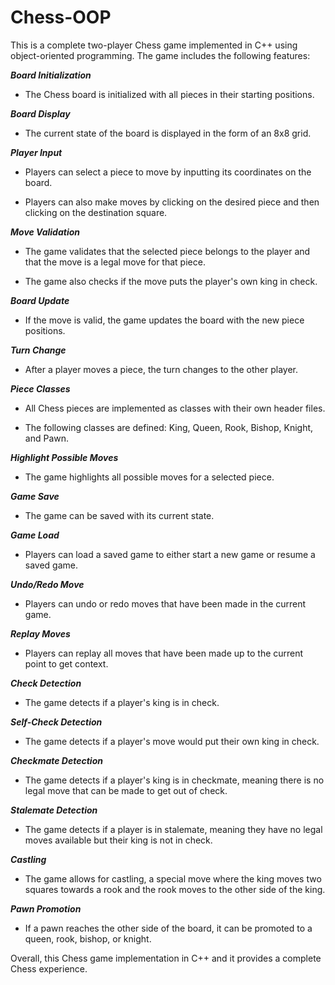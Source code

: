# Chess-OOP

This is a complete two-player Chess game implemented in C++ using
object-oriented programming. The game includes the following features:

***Board Initialization***

-   The Chess board is initialized with all pieces in their starting
    positions.

***Board Display***

-   The current state of the board is displayed in the form of an 8x8
    grid.

***Player Input***
-   Players can select a piece to move by inputting its coordinates on
    the board.

-   Players can also make moves by clicking on the desired piece and
    then clicking on the destination square.

***Move Validation***

-   The game validates that the selected piece belongs to the player and
    that the move is a legal move for that piece.

-   The game also checks if the move puts the player\'s own king in
    check.

***Board Update***

-   If the move is valid, the game updates the board with the new piece
    positions.

***Turn Change***

-   After a player moves a piece, the turn changes to the other player.

***Piece Classes***

-   All Chess pieces are implemented as classes with their own header
    files.

-   The following classes are defined: King, Queen, Rook, Bishop,
    Knight, and Pawn.

***Highlight Possible Moves***

-   The game highlights all possible moves for a selected piece.

***Game Save***

-   The game can be saved with its current state.

***Game Load***

-   Players can load a saved game to either start a new game or resume a
    saved game.

***Undo/Redo Move***

-   Players can undo or redo moves that have been made in the current
    game.

***Replay Moves***

-   Players can replay all moves that have been made up to the current
    point to get context.

***Check Detection***

-   The game detects if a player\'s king is in check.

***Self-Check Detection***

-   The game detects if a player\'s move would put their own king in
    check.

***Checkmate Detection***

-   The game detects if a player\'s king is in checkmate, meaning there
    is no legal move that can be made to get out of check.

***Stalemate Detection***

-   The game detects if a player is in stalemate, meaning they have no
    legal moves available but their king is not in check.

***Castling***

-   The game allows for castling, a special move where the king moves
    two squares towards a rook and the rook moves to the other side of
    the king.

***Pawn Promotion***

-   If a pawn reaches the other side of the board, it can be promoted to
    a queen, rook, bishop, or knight.

Overall, this Chess game implementation in C++ and it provides a complete Chess experience.
